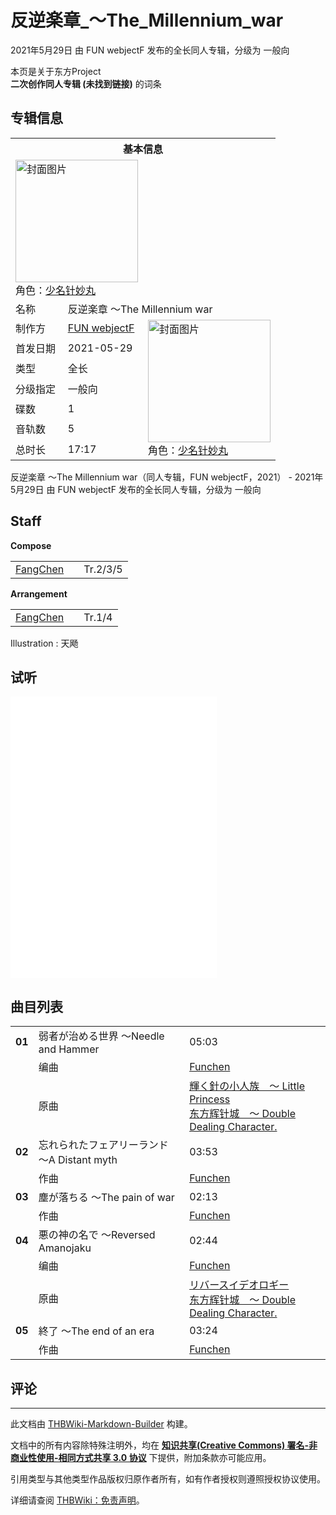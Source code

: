 # 反逆楽章_～The_Millennium_war

<!-- source html: G:\repos\THBWiki-Markdown-Builder\THBWikiMarkdown\Temp\main\9\96\ns0%3A%E5%8F%8D%E9%80%86%E6%A5%BD%E7%AB%A0_%EF%BD%9EThe_Millennium_war.html -->

2021年5月29日 由 FUN webjectF  发布的全长同人专辑，分级为 一般向

本页是关于东方Project  
 **二次创作同人专辑 (未找到链接)** 的词条

## 专辑信息

<table><tbody><tr><th colspan="3">基本信息</th></tr><tr><td class="cover-artwork-mobile" colspan="2"><a href="./文件-反逆楽章_～The_Millennium_war封面.jpg.md" class="image" title="封面图片"><img alt="封面图片" src="https://upload.thwiki.cc/thumb/6/67/%E5%8F%8D%E9%80%86%E6%A5%BD%E7%AB%A0_%EF%BD%9EThe_Millennium_war%E5%B0%81%E9%9D%A2.jpg/196px-%E5%8F%8D%E9%80%86%E6%A5%BD%E7%AB%A0_%EF%BD%9EThe_Millennium_war%E5%B0%81%E9%9D%A2.jpg" decoding="async" loading="lazy" width="196" height="196" srcset="https://upload.thwiki.cc/thumb/6/67/%E5%8F%8D%E9%80%86%E6%A5%BD%E7%AB%A0_%EF%BD%9EThe_Millennium_war%E5%B0%81%E9%9D%A2.jpg/294px-%E5%8F%8D%E9%80%86%E6%A5%BD%E7%AB%A0_%EF%BD%9EThe_Millennium_war%E5%B0%81%E9%9D%A2.jpg 1.5x, https://upload.thwiki.cc/thumb/6/67/%E5%8F%8D%E9%80%86%E6%A5%BD%E7%AB%A0_%EF%BD%9EThe_Millennium_war%E5%B0%81%E9%9D%A2.jpg/392px-%E5%8F%8D%E9%80%86%E6%A5%BD%E7%AB%A0_%EF%BD%9EThe_Millennium_war%E5%B0%81%E9%9D%A2.jpg 2x" data-file-width="3056" data-file-height="3056"></a><div class="cover-char">角色：<a href="./少名针妙丸.md" title="少名针妙丸">少名针妙丸</a></div></td>
</tr><tr><td class="label">名称</td><td colspan="2"> 反逆楽章 ～The Millennium war </td></tr><tr><td class="label">制作方</td><td><a href="./FUN_webjectF.md" title="FUN webjectF">FUN webjectF</a></td><td class="cover-artwork" rowspan="7" style="min-width:196px;"><a href="./文件-反逆楽章_～The_Millennium_war封面.jpg.md" class="image" title="封面图片"><img alt="封面图片" src="https://upload.thwiki.cc/thumb/6/67/%E5%8F%8D%E9%80%86%E6%A5%BD%E7%AB%A0_%EF%BD%9EThe_Millennium_war%E5%B0%81%E9%9D%A2.jpg/196px-%E5%8F%8D%E9%80%86%E6%A5%BD%E7%AB%A0_%EF%BD%9EThe_Millennium_war%E5%B0%81%E9%9D%A2.jpg" decoding="async" loading="lazy" width="196" height="196" srcset="https://upload.thwiki.cc/thumb/6/67/%E5%8F%8D%E9%80%86%E6%A5%BD%E7%AB%A0_%EF%BD%9EThe_Millennium_war%E5%B0%81%E9%9D%A2.jpg/294px-%E5%8F%8D%E9%80%86%E6%A5%BD%E7%AB%A0_%EF%BD%9EThe_Millennium_war%E5%B0%81%E9%9D%A2.jpg 1.5x, https://upload.thwiki.cc/thumb/6/67/%E5%8F%8D%E9%80%86%E6%A5%BD%E7%AB%A0_%EF%BD%9EThe_Millennium_war%E5%B0%81%E9%9D%A2.jpg/392px-%E5%8F%8D%E9%80%86%E6%A5%BD%E7%AB%A0_%EF%BD%9EThe_Millennium_war%E5%B0%81%E9%9D%A2.jpg 2x" data-file-width="3056" data-file-height="3056"></a><div class="cover-char">角色：<a href="./少名针妙丸.md" title="少名针妙丸">少名针妙丸</a></div></td>
</tr><tr><td class="label">首发日期</td><td>2021-05-29</td></tr><tr><td class="label">类型</td><td>全长</td></tr><tr><td class="label">分级指定</td><td>一般向</td></tr><tr><td class="label">碟数</td><td>1</td></tr><tr><td class="label">音轨数</td><td>5</td></tr><tr><td class="label">总时长</td><td>17:17</td></tr></tbody></table>

反逆楽章 ～The Millennium war（同人专辑，FUN webjectF，2021） - 2021年5月29日 由 FUN webjectF  发布的全长同人专辑，分级为 一般向

## Staff
  
 **Compose**   

<table><tbody><tr><td><a href="./FangChen.md" title="FangChen">FangChen</a></td><td></td><td>Tr.2/3/5</td></tr></tbody></table>

  
 **Arrangement**   

<table><tbody><tr><td><a href="./FangChen.md" title="FangChen">FangChen</a></td><td></td><td>Tr.1/4</td></tr></tbody></table>


Illustration
: 天飏


## 试听
  
<iframe width="330" height="450" scrolling="no" frameborder="no" marginwidth="0" marginheight="0" sandbox="allow-scripts allow-same-origin" src="//music.163.com/outchain/player?type=1&amp;id=128070241&amp;height=430"></iframe>

  


## 曲目列表

<table><tbody><tr><td id="1" class="infoYD"><b>01</b></td><td id="弱者が治める世界_～Needle_and_Hammer" colspan="2" class="title">弱者が治める世界 ～Needle and Hammer<span class="thcsearchlinks"><a rel="nofollow" class="external text" href="https://cd.thwiki.cc?arrange=Funchen&amp;ogmusic=輝く針の小人族　～ Little Princess&amp;fromwiki=反逆楽章_～The_Millennium_war"><span title="搜索相似同人曲"></span></a></span></td><td class="time">05:03</td></tr><tr><td class="left"></td><td class="label">编曲</td><td class="text" colspan="2"><a href="./Funchen.md" class="mw-redirect" title="Funchen">Funchen</a><span class="thcsearchlinks"><a rel="nofollow" class="external text" href="https://cd.thwiki.cc?arrange=，Funchen&amp;fromwiki=反逆楽章_～The_Millennium_war"><span></span></a></span></td></tr><tr><td class="left"></td><td class="label">原曲</td><td class="text" colspan="2"><span class="thcsearchlinks"><a rel="nofollow" class="external text" href="https://cd.thwiki.cc?ogmusic=輝く針の小人族　～ Little Princess&amp;fromwiki=反逆楽章_～The_Millennium_war"><span></span></a></span><div class="ogmusic"><a href="./輝く針の小人族_～_Little_Princess.md" class="mw-redirect" title="輝く針の小人族 ～ Little Princess">輝く針の小人族　～ Little Princess</a></div><div class="source"><a href="./东方辉针城_～_Double_Dealing_Character..md" class="mw-redirect" title="东方辉针城 ～ Double Dealing Character.">东方辉针城　～ Double Dealing Character.</a></div></td></tr>
<tr><td id="2" class="infoYL"><b>02</b></td><td id="忘れられたフェアリーランド_～A_Distant_myth" colspan="2" class="title">忘れられたフェアリーランド ～A Distant myth<span class="thcsearchlinks"><a rel="nofollow" class="external text" href="https://cd.thwiki.cc?arrange=Funchen&amp;fromwiki=反逆楽章_～The_Millennium_war"><span title="搜索相似同人曲"></span></a></span></td><td class="time">03:53</td></tr><tr><td class="left"></td><td class="label">作曲</td><td class="text" colspan="2"><a href="./Funchen.md" class="mw-redirect" title="Funchen">Funchen</a><span class="thcsearchlinks"><a rel="nofollow" class="external text" href="https://cd.thwiki.cc?arrange=，Funchen&amp;fromwiki=反逆楽章_～The_Millennium_war"><span></span></a></span></td></tr>
<tr><td id="3" class="infoYL"><b>03</b></td><td id="塵が落ちる_～The_pain_of_war" colspan="2" class="title">塵が落ちる ～The pain of war<span class="thcsearchlinks"><a rel="nofollow" class="external text" href="https://cd.thwiki.cc?arrange=Funchen&amp;fromwiki=反逆楽章_～The_Millennium_war"><span title="搜索相似同人曲"></span></a></span></td><td class="time">02:13</td></tr><tr><td class="left"></td><td class="label">作曲</td><td class="text" colspan="2"><a href="./Funchen.md" class="mw-redirect" title="Funchen">Funchen</a><span class="thcsearchlinks"><a rel="nofollow" class="external text" href="https://cd.thwiki.cc?arrange=，Funchen&amp;fromwiki=反逆楽章_～The_Millennium_war"><span></span></a></span></td></tr>
<tr><td id="4" class="infoYD"><b>04</b></td><td id="悪の神の名で_～Reversed_Amanojaku" colspan="2" class="title">悪の神の名で ～Reversed Amanojaku<span class="thcsearchlinks"><a rel="nofollow" class="external text" href="https://cd.thwiki.cc?arrange=Funchen&amp;ogmusic=リバースイデオロギー&amp;fromwiki=反逆楽章_～The_Millennium_war"><span title="搜索相似同人曲"></span></a></span></td><td class="time">02:44</td></tr><tr><td class="left"></td><td class="label">编曲</td><td class="text" colspan="2"><a href="./Funchen.md" class="mw-redirect" title="Funchen">Funchen</a><span class="thcsearchlinks"><a rel="nofollow" class="external text" href="https://cd.thwiki.cc?arrange=，Funchen&amp;fromwiki=反逆楽章_～The_Millennium_war"><span></span></a></span></td></tr><tr><td class="left"></td><td class="label">原曲</td><td class="text" colspan="2"><span class="thcsearchlinks"><a rel="nofollow" class="external text" href="https://cd.thwiki.cc?ogmusic=リバースイデオロギー&amp;fromwiki=反逆楽章_～The_Millennium_war"><span></span></a></span><div class="ogmusic"><a href="./リバースイデオロギー.md" class="mw-redirect" title="リバースイデオロギー">リバースイデオロギー</a></div><div class="source"><a href="./东方辉针城_～_Double_Dealing_Character..md" class="mw-redirect" title="东方辉针城 ～ Double Dealing Character.">东方辉针城　～ Double Dealing Character.</a></div></td></tr>
<tr><td id="5" class="infoYL"><b>05</b></td><td id="終了_～The_end_of_an_era" colspan="2" class="title">終了 ～The end of an era<span class="thcsearchlinks"><a rel="nofollow" class="external text" href="https://cd.thwiki.cc?arrange=Funchen&amp;fromwiki=反逆楽章_～The_Millennium_war"><span title="搜索相似同人曲"></span></a></span></td><td class="time">03:24</td></tr><tr><td class="left"></td><td class="label">作曲</td><td class="text" colspan="2"><a href="./Funchen.md" class="mw-redirect" title="Funchen">Funchen</a><span class="thcsearchlinks"><a rel="nofollow" class="external text" href="https://cd.thwiki.cc?arrange=，Funchen&amp;fromwiki=反逆楽章_～The_Millennium_war"><span></span></a></span></td></tr></tbody></table>



## 评论




---

此文档由 [THBWiki-Markdown-Builder](https://github.com/Delsin-Yu/THBWiki-Markdown-Builder) 构建。

文档中的所有内容除特殊注明外，均在 [**知识共享(Creative Commons) 署名-非商业性使用-相同方式共享 3.0 协议**](https://creativecommons.org/licenses/by-sa/3.0/deed.zh-hans) 下提供，附加条款亦可能应用。

引用类型与其他类型作品版权归原作者所有，如有作者授权则遵照授权协议使用。

详细请查阅 [THBWiki：免责声明](https://thbwiki.cc/THBWiki:%E5%85%8D%E8%B4%A3%E5%A3%B0%E6%98%8E)。

